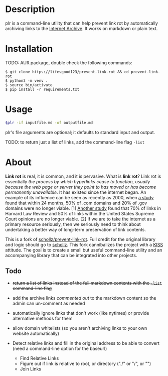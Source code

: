 # Description

plr is a command-line utility that can help prevent link rot by
automatically archiving links to the [Internet
Archive](https://archive.org). It works on markdown or plain text.

# Installation

TODO: AUR package, double check the following commands:

```bash$ $$$$$
$ git clone https://lifesgood123/prevent-link-rot && cd prevent-link-rot
$ python3 -m venv .
$ source bin/activate
$ pip install -r requirements.txt
```

# Usage

```bash
$plr -if inputfile.md -of outputfile.md
```

plr's file arguments are optional; it defaults to standard input and
output.

TODO: to return just a list of links, add the command-line flag `-list`

# About

**Link rot** is real, it is common, and it is pervasive. What is
**link rot**? Link rot is essentially *the process by which hyperlinks
cease to function, usually because the web page or server they point
to has moved or has become permanently unavailable*. It has existed
since the internet began. An example of its influence can be seen as
recently as 2000, when [a
study](http://dx.doi.org/10.1002/bmb.2003.494031010165) found that
within 24 months, 50% of .com domains and 20% of .gov domains were no
longer viable. [1] [Another
study](http://dx.doi.org/10.1017/S1472669614000255) found that 70% of
links in Harvard Law Review and 50% of links within the United States
Supreme Court opinions are no longer viable. [2] If we are to take the
internet as a primary resource seriously, then we seriously need to
think about undertaking a better way of long-term preservation of link
contents.

This is a fork of
[schollz/prevent-link-rot](https://github.com/schollz/prevent-link-rot).
Full credit for the original library and logic should go to
[schollz](https://github.com/schollz). This fork cannibalizes the
project with a [KISS](https://en.wikipedia.org/wiki/KISS_principle)
attitude. The goal is to create a small but useful command-line
utility and an accompanying library that can be integrated into other
projects.

## Todo

- ~~return a list of links instead of the full markdown contents with the `-list` command-line flag~~

- add the archive links *commented out* to the markdown content so the admin can un-comment as needed

- automatically ignore links that don't work (like nytimes) or provide alternative methods for them

- allow domain whitelists (so you aren't archiving links to your own website automatically)

- Detect relative links and fill in the original address to be able to convert (need a command-line option for the baseurl)
    - Find Relative Links
    - Figure out if link is relative to root, or directory ("./" or "/", or "")
    - Join Links
